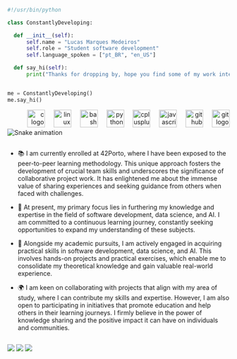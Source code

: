 ###  

<!--div>
  <a href="https://github.com/oakoudad/badge42"><img width="38%" src="https://badge.mediaplus.ma/binary/lumarque?1337Badge=off&UM6P=off" alt="lumarque's 42 stats"/>
  </a allign = "right"><img width="38%" src="https://github-readme-stats.vercel.app/api/top-langs/?username=lucasmarmed&layout=compact&theme=dark&shadow">
</div-->
 
  ```python
#!/usr/bin/python

class ConstantlyDeveloping:

    def __init__(self):
        self.name = "Lucas Marques Medeiros"
        self.role = "Student software development"
        self.language_spoken = ["pt_BR", "en_US"]

    def say_hi(self):
        print("Thanks for dropping by, hope you find some of my work interesting.")


me = ConstantlyDeveloping()
me.say_hi()
```
<div align="right">
  <img src="https://cdn.jsdelivr.net/gh/devicons/devicon/icons/c/c-original.svg" height="40" alt="c logo"  />
  <img width="12" />
  <img src="https://cdn.jsdelivr.net/gh/devicons/devicon/icons/linux/linux-original.svg" height="40" alt="linux logo"  />
  <img width="12" />
  <img src="https://cdn.jsdelivr.net/gh/devicons/devicon/icons/bash/bash-original.svg" height="40" alt="bash logo"  />
  <img width="12" />
  <img src="https://cdn.jsdelivr.net/gh/devicons/devicon/icons/python/python-original.svg" height="40" alt="python logo"  />
  <img width="12" />
  <img src="https://cdn.jsdelivr.net/gh/devicons/devicon/icons/cplusplus/cplusplus-original.svg" height="40" alt="cplusplus logo"  />
  <img width="12" />
  <img src="https://cdn.jsdelivr.net/gh/devicons/devicon/icons/javascript/javascript-original.svg" height="40" alt="javascript logo"  />
  <img width="12" />
  <img src="https://cdn.jsdelivr.net/gh/devicons/devicon/icons/github/github-original.svg" height="40" alt="github logo"  />
  <img width="12" />
  <img src="https://cdn.jsdelivr.net/gh/devicons/devicon/icons/git/git-original.svg" height="40" alt="git logo"  />
</div>



<img src="https://raw.githubusercontent.com/lumarque/lumarque/output/snake.svg" alt="Snake animation" />

##

- 📚 I am currently enrolled at 42Porto, where I have been exposed to the peer-to-peer learning methodology. This unique approach fosters the development of crucial team skills and underscores the significance of collaborative project work. It has enlightened me about the immense value of sharing experiences and seeking guidance from others when faced with challenges.
  
- 🔭 At present, my primary focus lies in furthering my knowledge and expertise in the field of software development, data science, and AI. I am committed to a continuous learning journey, constantly seeking opportunities to expand my understanding of these subjects.
  
- 🌱 Alongside my academic pursuits, I am actively engaged in acquiring practical skills in software development, data science, and AI. This involves hands-on projects and practical exercises, which enable me to consolidate my theoretical knowledge and gain valuable real-world experience.
  
- 🌍 I am keen on collaborating with projects that align with my area of study, where I can contribute my skills and expertise. However, I am also open to participating in initiatives that promote education and help others in their learning journeys. I firmly believe in the power of knowledge sharing and the positive impact it can have on individuals and communities.

##

<div> 
  <a href="https://instagram.com/lucasmarqz" target="_blank"><img src="https://img.shields.io/badge/-Instagram-%23E4405F?style=for-the-badge&logo=instagram&logoColor=white" target="_blank"></a>
  <a href = "mailto:lucas2marques.eu@gmail.com"><img src="https://img.shields.io/badge/-Gmail-%23333?style=for-the-badge&logo=gmail&logoColor=white" target="_blank"></a>
  <a href="https://www.linkedin.com/in/lucas-marques-medeiros" target="_blank"><img src="https://img.shields.io/badge/-LinkedIn-%230077B5?style=for-the-badge&logo=linkedin&logoColor=white" target="_blank"></a> 
  
</div>
